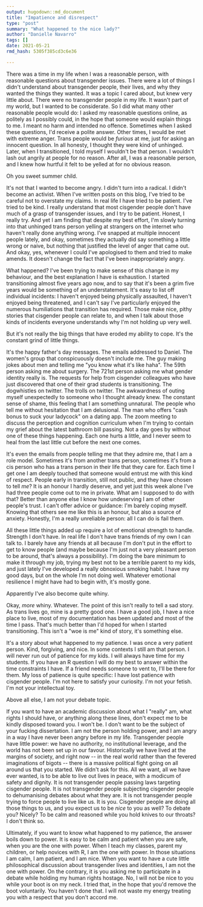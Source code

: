 ```yaml
---
output: hugodown::md_document
title: "Impatience and disrespect"
type: "post"
summary: "What happened to the nice lady?"
author: "Danielle Navarro"
tags: []
date: 2021-05-21
rmd_hash: 5305f385cd3c6e36

---
```


There was a time in my life when I was a reasonable person, with reasonable questions about transgender issues. There were a lot of things I didn't understand about transgender people, their lives, and why they wanted the things they wanted. It was a topic I cared about, but knew very little about. There were no transgender people in my life. It wasn't part of my world, but I wanted to be considerate. So I did what many other reasonable people would do: I asked my reasonable questions online, as politely as I possibly could, in the hope that someone would explain things to me. I meant no harm and intended no offence. Sometimes when I asked these questions, I'd receive a polite answer. Other times, I would be met with extreme anger. Trans people would be *furious* at me, just for asking an innocent question. In all honesty, I thought they were kind of unhinged. Later, when I transitioned, I told myself I wouldn't be that person. I wouldn't lash out angrily at people for no reason. After all, I was a reasonable person, and I knew how hurtful it felt to be yelled at for no obvious reason.

Oh you sweet summer child.

It's not that I wanted to become angry. I didn't turn into a radical. I didn't become an activist. When I've written posts on this blog, I've tried to be careful not to overstate my claims. In real life I have tried to be patient. I've tried to be kind. I really understand that most cisgender people don't have much of a grasp of transgender issues, and I try to be patient. Honest, I really try. And yet I am finding that despite my best effort, I'm slowly turning into that unhinged trans person yelling at strangers on the internet who haven't really done anything wrong. I've snapped at multiple innocent people lately, and okay, sometimes they actually did say something a little wrong or naive, but nothing that justified the level of anger that came out. And okay, yes, whenever I could I've apologised to them and tried to make amends. It doesn't change the fact that I've been inappropriately angry.

What happened? I've been trying to make sense of this change in my behaviour, and the best explanation I have is exhaustion. I started transitioning almost five years ago now, and to say that it's been a grim five years would be something of an understatement. It's easy to list off individual incidents: I haven't enjoyed being physically assaulted, I haven't enjoyed being threatened, and I can't say I've particularly enjoyed the numerous humiliations that transition has required. Those make nice, pithy stories that cisgender people can relate to, and when I talk about those kinds of incidents everyone understands why I'm not holding up very well.

But it's not really the big things that have eroded my ability to cope. It's the constant grind of little things.

It's the happy father's day messages. The emails addressed to Daniel. The women's group that conspicuously doesn't include me. The guy making jokes about men and telling me "you know what it's like haha". The 59th person asking me about surgery. The 721st person asking me what gender identity really is. The requests for help from cisgender colleagues who have just discovered that one of their grad students is transitioning. The dogwhistles on twitter. The trolls on twitter. The awkwardness of outing myself unexpectedly to someone who I thought already knew. The constant sense of shame, this feeling that I am something unnatural. The people who tell me without hesitation that I am delusional. The man who offers "cash bonus to suck your ladycock" on a dating app. The zoom meeting to discuss the perception and cognition curriculum when I'm trying to contain my grief about the latest bathroom bill passing. Not a day goes by without one of these things happening. Each one hurts a little, and I never seem to heal from the last little cut before the next one comes.

It's even the emails from people telling me that they admire me, that I am a role model. Sometimes it's from another trans person, sometimes it's from a cis person who has a trans person in their life that they care for. Each time I get one I am deeply touched that someone would entrust me with this kind of respect. People early in transition, still not public, and they have chosen to tell *me*? It is an honour I hardly deserve, and yet just this week alone I've had three people come out to me in private. What am I supposed to do with that? Better than anyone else I know how undeserving I am of other people's trust. I can't offer advice or guidance: I'm barely coping myself. Knowing that others see me like this is an honour, but also a source of anxiety. Honestly, I'm a really unreliable person: all I can do is fail them.

All these little things added up require a lot of emotional strength to handle. Strength I don't have. In real life I don't have trans friends of my own I can talk to. I barely have any friends at all because I'm don't put in the effort to get to know people (and maybe because I'm just not a very pleasant person to be around, that's always a possibility). I'm doing the bare minimum to make it through my job, trying my best not to be a terrible parent to my kids, and just lately I've developed a really obnoxious smoking habit. I have my good days, but on the whole I'm not doing well. Whatever emotional resilience I might have had to begin with, it's mostly gone.

Apparently I've also become quite whiny.

Okay, *more* whiny. Whatever. The point of this isn't really to tell a sad story. As trans lives go, mine is a pretty good one. I have a good job, I have a nice place to live, most of my documentation has been updated and most of the time I pass. That's much better than I'd hoped for when I started transitioning. This isn't a "woe is me" kind of story, it's something else.

It's a story about what happened to my patience. I was once a very patient person. Kind, forgiving, and nice. In some contexts I still am that person. I will never run out of patience for my kids. I will always have time for my students. If you have an R question I will do my best to answer within the time constraints I have. If a friend needs someone to vent to, I'll be there for them. My loss of patience is quite specific: I have lost patience with cisgender people. I'm not here to satisfy your curiosity. I'm not your fetish. I'm not your intellectual toy.

Above all else, I am not your debate topic.

If you want to have an academic discussion about what I "really" am, what rights I should have, or anything along these lines, don't expect me to be kindly disposed toward you. I won't be. I don't want to be the subject of your fucking dissertation. I am not the person holding power, and I am angry in a way I have never been angry before in my life. Transgender people have little power: we have no authority, no institutional leverage, and the world has not been set up in our favour. Historically we have lived at the margins of society, and right now -- in the real world rather than the fevered imaginations of bigots -- there is a massive political fight going on all around us that you started. We didn't ask for this. All we want, all we have ever wanted, is to be able to live out lives in peace, with a modicum of safety and dignity. It is not transgender people passing laws targeting cisgender people. It is not transgender people subjecting cisgender people to dehumanising debates about what they are. It is not transgender people trying to force people to live like us. It is you. Cisgender people are doing all those things to us, and you expect us to be *nice* to you as well? To debate you? Nicely? To be calm and reasoned while you hold knives to our throats? I don't think so.

Ultimately, if you want to know what happened to my patience, the answer boils down to power. It is easy to be calm and patient when you are safe, when you are the one with power. When I teach my classes, parent my children, or help novices with R, I am the one with power. In those situations I am calm, I am patient, and I am nice. When you want to have a cute little philosophical discussion about transgender lives and identities, I am not the one with power. On the contrary, it is you asking me to participate in a debate while holding my human rights hostage. No, I will not be nice to you while your boot is on my neck. I tried that, in the hope that you'd remove the boot voluntarily. You haven't done that. I will not waste my energy treating you with a respect that you don't accord me.

<br><br>

